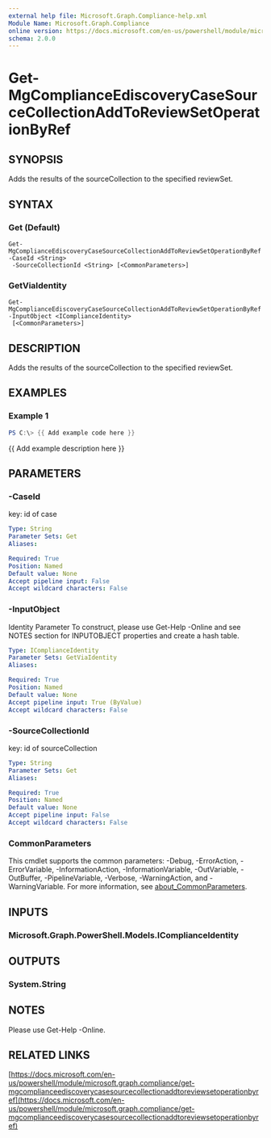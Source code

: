 ```yaml
---
external help file: Microsoft.Graph.Compliance-help.xml
Module Name: Microsoft.Graph.Compliance
online version: https://docs.microsoft.com/en-us/powershell/module/microsoft.graph.compliance/get-mgcomplianceediscoverycasesourcecollectionaddtoreviewsetoperationbyref
schema: 2.0.0
---
```


# Get-MgComplianceEdiscoveryCaseSourceCollectionAddToReviewSetOperationByRef

## SYNOPSIS
Adds the results of the sourceCollection to the specified reviewSet.

## SYNTAX

### Get (Default)
```
Get-MgComplianceEdiscoveryCaseSourceCollectionAddToReviewSetOperationByRef -CaseId <String>
 -SourceCollectionId <String> [<CommonParameters>]
```

### GetViaIdentity
```
Get-MgComplianceEdiscoveryCaseSourceCollectionAddToReviewSetOperationByRef -InputObject <IComplianceIdentity>
 [<CommonParameters>]
```

## DESCRIPTION
Adds the results of the sourceCollection to the specified reviewSet.

## EXAMPLES

### Example 1
```powershell
PS C:\> {{ Add example code here }}
```

{{ Add example description here }}

## PARAMETERS

### -CaseId
key: id of case

```yaml
Type: String
Parameter Sets: Get
Aliases:

Required: True
Position: Named
Default value: None
Accept pipeline input: False
Accept wildcard characters: False
```

### -InputObject
Identity Parameter
To construct, please use Get-Help -Online and see NOTES section for INPUTOBJECT properties and create a hash table.

```yaml
Type: IComplianceIdentity
Parameter Sets: GetViaIdentity
Aliases:

Required: True
Position: Named
Default value: None
Accept pipeline input: True (ByValue)
Accept wildcard characters: False
```

### -SourceCollectionId
key: id of sourceCollection

```yaml
Type: String
Parameter Sets: Get
Aliases:

Required: True
Position: Named
Default value: None
Accept pipeline input: False
Accept wildcard characters: False
```

### CommonParameters
This cmdlet supports the common parameters: -Debug, -ErrorAction, -ErrorVariable, -InformationAction, -InformationVariable, -OutVariable, -OutBuffer, -PipelineVariable, -Verbose, -WarningAction, and -WarningVariable. For more information, see [about_CommonParameters](http://go.microsoft.com/fwlink/?LinkID=113216).

## INPUTS

### Microsoft.Graph.PowerShell.Models.IComplianceIdentity
## OUTPUTS

### System.String
## NOTES
Please use Get-Help -Online.

## RELATED LINKS

[https://docs.microsoft.com/en-us/powershell/module/microsoft.graph.compliance/get-mgcomplianceediscoverycasesourcecollectionaddtoreviewsetoperationbyref](https://docs.microsoft.com/en-us/powershell/module/microsoft.graph.compliance/get-mgcomplianceediscoverycasesourcecollectionaddtoreviewsetoperationbyref)

